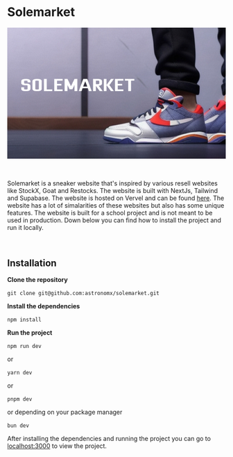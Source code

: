 # Solemarket

<span align="center">![Masterhead](public/images/carasoul/banner.jpg)</span>

<br />

Solemarket is a sneaker website that's inspired by various resell websites like StockX, Goat and Restocks. The website is built with NextJs, Tailwind and Supabase. The website is hosted on Vervel and can be found [here](https://solemarket.vercel.app/). The website has a lot of simalarities of these websites but also has some unique features. The website is built for a school project and is not meant to be used in production. Down below you can find how to install the project and run it locally.

<br />

## Installation
**Clone the repository**
```
git clone git@github.com:astronomx/solemarket.git
```

**Install the dependencies**
```
npm install
```

**Run the project**
```
npm run dev
```

or    
```
yarn dev
```

or
```
pnpm dev
```

or depending on your package manager
```
bun dev
```

After installing the dependencies and running the project you can go to [localhost:3000](http://localhost:3000/) to view the project.

